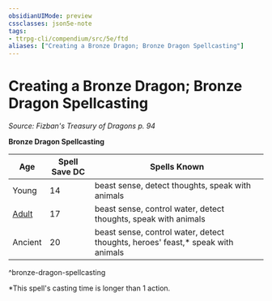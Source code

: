 ```yaml
---
obsidianUIMode: preview
cssclasses: json5e-note
tags:
- ttrpg-cli/compendium/src/5e/ftd
aliases: ["Creating a Bronze Dragon; Bronze Dragon Spellcasting"]
---
```

# Creating a Bronze Dragon; Bronze Dragon Spellcasting
*Source: Fizban's Treasury of Dragons p. 94* 

**Bronze Dragon Spellcasting**

| Age | Spell Save DC | Spells Known |
|-----|---------------|--------------|
| Young | 14 | beast sense, detect thoughts, speak with animals |
| [Adult](adult-bronze-dragon.md) | 17 | beast sense, control water, detect thoughts, speak with animals |
| Ancient | 20 | beast sense, control water, detect thoughts, heroes' feast,* speak with animals |
^bronze-dragon-spellcasting

*This spell's casting time is longer than 1 action.